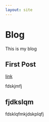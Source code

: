 ```yaml
---
layout: site
---
```

# Blog

This is my blog

## First Post
[link](posts/2016-11-15_test)

fdskjmfj

## fjdkslqm
fdsklqfmkjdskplqfj

